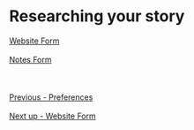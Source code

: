 # Researching your story #
[Website Form](Website_Form.md) <br/><br/>
[Notes Form](Notes_Form.md) <br/><br/>
 <br/><br/>
[Previous - Preferences](Preferences.md) <br/><br/>
[Next up - Website Form](Website_Form.md)
